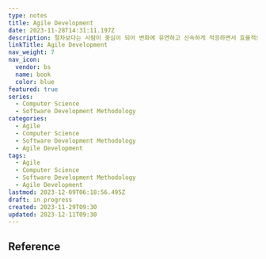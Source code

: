 ```yaml
---
type: notes
title: Agile Development
date: 2023-11-28T14:31:11.197Z
description: 절차보다는 사람이 중심이 되어 변화에 유연하고 신속하게 적응하면서 효율적으로 시스템을 개발할 수 있는 신속 적응적 경량 개발 방법론
linkTitle: Agile Development
nav_weight: 7
nav_icon:
  vendor: bs
  name: book
  color: blue
featured: true
series:
  - Computer Science
  - Software Development Methodology
categories:
  - Agile
  - Computer Science
  - Software Development Methodology
  - Agile Development
tags:
  - Agile
  - Computer Science
  - Software Development Methodology
  - Agile Development
lastmod: 2023-12-09T06:18:56.495Z
draft: in progress
created: 2023-11-29T09:30
updated: 2023-12-11T09:30
---
```


## Reference
